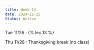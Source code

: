 ```yaml
---
title: Week 14
date: 2024-11-25
Status: Active
---
```


Tue 11/26
: {% lec 13 %}

Thu 11/28
: Thanksgiving break (no class)
